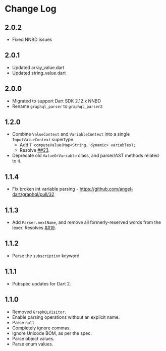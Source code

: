 # Change Log

## 2.0.2

* Fixed NNBD issues

## 2.0.1

* Updated array_value.dart
* Updated string_value.dart

## 2.0.0

* Migrated to support Dart SDK 2.12.x NNBD
* Rename `graphql_parser` to `graphql_parser2`

## 1.2.0

* Combine `ValueContext` and `VariableContext` into a single `InputValueContext` supertype.
  * Add `T computeValue(Map<String, dynamic> variables);`
  * Resolve [##23](https://github.com/angel-dart/graphql/issues/23).
* Deprecate old `ValueOrVariable` class, and parser/AST methods related to it.

## 1.1.4

* Fix broken int variable parsing - <https://github.com/angel-dart/graphql/pull/32>

## 1.1.3

* Add `Parser.nextName`, and remove all formerly-reserved words from the lexer.
Resolves [##19](https://github.com/angel-dart/graphql/issues/19).

## 1.1.2

* Parse the `subscription` keyword.

## 1.1.1

* Pubspec updates for Dart 2.

## 1.1.0

* Removed `GraphQLVisitor`.
* Enable parsing operations without an explicit
name.
* Parse `null`.
* Completely ignore commas.
* Ignore Unicode BOM, as per the spec.
* Parse object values.
* Parse enum values.
